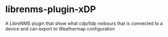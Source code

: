 # librenms-plugin-xDP
A LibreNMS plugin that show what cdp/lldp neibours that is connected to a device and can export to Weathermap configuration
